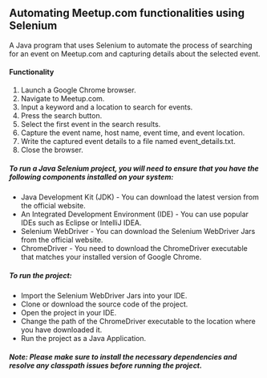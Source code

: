 ## Automating Meetup.com functionalities using Selenium

A Java program that uses Selenium to automate the process of searching for an event on Meetup.com and capturing details about the selected event.

#### Functionality
1. Launch a Google Chrome browser.
2. Navigate to Meetup.com.
3. Input a keyword and a location to search for events.
4. Press the search button.
5. Select the first event in the search results.
6. Capture the event name, host name, event time, and event location.
7. Write the captured event details to a file named event_details.txt.
8. Close the browser.

##### To run a Java Selenium project, you will need to ensure that you have the following components installed on your system:

- Java Development Kit (JDK) - You can download the latest version from the official website.
- An Integrated Development Environment (IDE) - You can use popular IDEs such as Eclipse or IntelliJ IDEA.
- Selenium WebDriver - You can download the Selenium WebDriver Jars from the official website.
- ChromeDriver - You need to download the ChromeDriver executable that matches your installed version of Google Chrome.

##### To run the project:

- Import the Selenium WebDriver Jars into your IDE.
- Clone or download the source code of the project.
- Open the project in your IDE.
- Change the path of the ChromeDriver executable to the location where you have downloaded it.
- Run the project as a Java Application.

##### Note: Please make sure to install the necessary dependencies and resolve any classpath issues before running the project.

